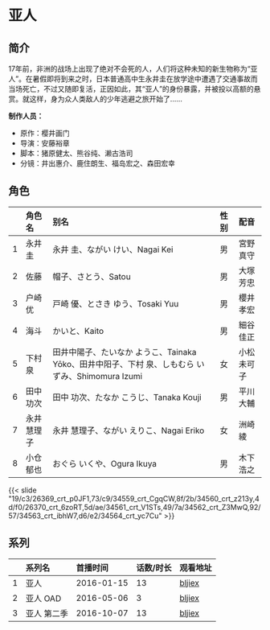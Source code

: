 # 亚人


## 简介

17年前，非洲的战场上出现了绝对不会死的人，人们将这种未知的新生物称为“亚人”。在暑假即将到来之时，日本普通高中生永井圭在放学途中遭遇了交通事故而当场死亡，不过又随即复活，正因如此，其“亚人”的身份暴露，并被投以高额的悬赏。就这样，身为众人类敌人的少年逃避之旅开始了……

**制作人员：**
- 原作：樱井画门
- 导演：安藤裕章
- 脚本：猪原健太、熊谷纯、濑古浩司
- 分镜：井出惠介、鹿住朗生、福岛宏之、森田宏幸

## 角色

|     |   角色名   |   别名  | 性别 |  配音  |
|:--- |:------  |:----      |:---  |:--   |
| 1 | 永井圭 | 永井 圭、ながい けい、Nagai Kei | 男 | 宮野真守 |
| 2 | 佐藤 | 帽子、さとう、Satou | 男 | 大塚芳忠 |
| 3 | 户崎优 | 戸崎 優、とさき ゆう、Tosaki Yuu | 男 | 櫻井孝宏 |
| 4 | 海斗 | かいと、Kaito | 男 | 細谷佳正 |
| 5 | 下村泉 | 田井中陽子、たいなか ようこ、Tainaka Yōko、田井中阳子、下村 泉、しもむら いずみ、Shimomura Izumi | 女 | 小松未可子 |
| 6 | 田中功次 | 田中 功次、たなか こうじ、Tanaka Kouji | 男 | 平川大輔 |
| 7 | 永井慧理子 | 永井 慧理子、ながい えりこ、Nagai Eriko | 女 | 洲崎綾 |
| 8 | 小仓郁也 | おぐら いくや、Ogura Ikuya | 男 | 木下浩之 |

{{< slide "19/c3/26369_crt_p0JF1,73/c9/34559_crt_CgqCW,8f/2b/34560_crt_z213y,4d/f0/26370_crt_6zoRT,5d/ae/34561_crt_V1STs,49/7a/34562_crt_Z3MwQ,92/57/34563_crt_ibhW7,d6/e2/34564_crt_yc7Cu" >}}

## 系列

|     |   系列名   |   首播时间  | 话数/时长  | 观看地址 |
|:---  |:------    |:----      |:---       |:---  |
| 1 | 亚人 | 2016-01-15 | 13 | [bljiex](https://svip.bljiex.cc/?wd=亚人)  |
| 2 | 亚人 OAD | 2016-05-06 | 3 | [bljiex](https://svip.bljiex.cc/?wd=亚人)  |
| 3 | 亚人 第二季 | 2016-10-07 | 13 | [bljiex](https://svip.bljiex.cc/?wd=亚人)  |

